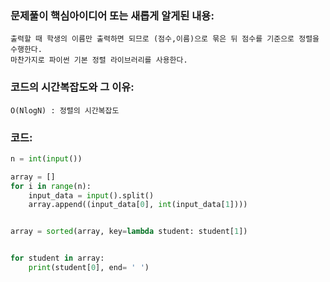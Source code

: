 ### 문제풀이 핵심아이디어 또는 새롭게 알게된 내용: 
    출력할 때 학생의 이름만 출력하면 되므로 (점수,이름)으로 묶은 뒤 점수를 기준으로 정렬을 수행한다.   
    마찬가지로 파이썬 기본 정렬 라이브러리를 사용한다.
    
    
### 코드의 시간복잡도와 그 이유:
    O(NlogN) : 정렬의 시간복잡도
    
### 코드:
```python
n = int(input())

array = []
for i in range(n):
    input_data = input().split()
    array.append((input_data[0], int(input_data[1])))


array = sorted(array, key=lambda student: student[1])


for student in array:
    print(student[0], end= ' ')
```
